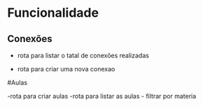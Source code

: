 # Funcionalidade

## Conexões

- rota para listar o tatal de conexões realizadas

- rota para criar uma nova conexao

#Aulas

-rota para criar aulas
-rota para listar as aulas - filtrar por materia

